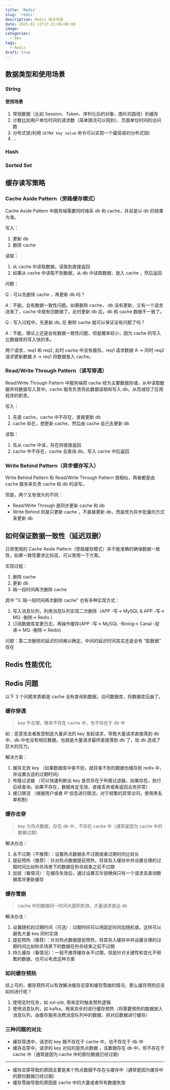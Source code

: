 ```yaml
---
title: 'Redis'
slug: 'redis'
description: Redis 相关内容
date: 2025-02-13T17:22:06+08:00
image:
categories:
  - Dev
tags:
  - Redis
draft: true
---
```


<!--more-->

## 数据类型和使用场景

### String

#### 使用场景

1. 常规数据（比如 Session、Token、序列化后的对象、图片的路径）的缓存
2. 计数比如用户单位时间的请求数（简单限流可以用到）、页面单位时间的访问数
3. 分布式锁(利用 `SETNX key value` 命令可以实现一个最简易的分布式锁)
4. ...

### Hash

### Sorted Set

## 缓存读写策略

### Cache Aside Pattern（旁路缓存模式）

Cache Aside Pattern 中服务端需要同时维系 db 和 cache，并且是以 db 的结果为准。

写入：

1. 更新 db
2. 删除 cache

读取：

1. 从 cache 中读取数据，读取到直接返回
2. 如果从 cache 中读取不到数据，从 db 中读取数据，放入 cache ，然后返回

问题：

Q：可以先删除 cache ，再更新 db 吗？

A：不能，会有数据一致性问题。如果删除 cache， db 没有更新，又有一个请求进来了，cache 中就有旧数据了，此时更新 db 后，db 和 cache 数据不一致了。

Q：写入过程中，先更新 db, 在 删除 cache 就可以保证没有问题了吗？

A：不能，理论上还是会有数据一致性问题，但是概率较小，因为 cache 的写入比数据库的写入快的多。

两个请求，req1 和 req2, 此时 cache 中没有缓存。req1 请求数据 A -> 同时 req2 请求更新数据 A -> req1 将数据放入 cache。

### Read/Write Through Pattern（读写穿透）

Read/Write Through Pattern 中服务端把 cache 视为主要数据存储，从中读取数据并将数据写入其中。cache 服务负责将此数据读取和写入 db，从而减轻了应用程序的职责。

写入：

1. 先查 cache，cache 中不存在，直接更新 db
2. cache 存在，想更新 cache，然后由 cache 自己去更新 db

读取：

1. 先从 cache 中读，存在则直接返回
2. cache 中不存在，cache 去查询 db，写入 cache 中后返回

### Write Behind Pattern（异步缓存写入）

Write Behind Pattern 和 Read/Write Through Pattern 很相似，两者都是由 cache 服务来负责 cache 和 db 的读写。

但是，两个又有很大的不同：

- Read/Write Through 是同步更新 cache 和 db
- Write Behind 则是只更新 cache ，不直接更新 db，而是改为异步批量的方式来更新 db

## 如何保证数据一致性（延迟双删）

日常使用的 Cache Aside Pattern（旁路缓存模式）并不能准确的确保数据一致性，如果一致性要求比较高，可以使用一下方案。

实现过程：

1. 删除 cache
2. 更新 db
3. 隔一段时间再次删除 cache

其中 "3. 隔一段时间再次删除 cache" 也有多种实现方式：

1. 写入消息队列，利用消息队列实现二次删除（APP -写-> MySQL & APP -写-> MQ -删除-> Redis ）
2. 订阅数据库变更日志，再操作缓存(APP -写-> MySQL -Binlog-> Canal -投递-> MQ -删除-> Redis)

问题：第二次删除的延迟时间难以确定，中间的延迟时间其实还是会有 “脏数据” 存在

## Redis 性能优化

## Redis 问题

以下 3 个问题本质都是 cache 没有查询到数据，访问数据库，将数据库压崩了。

### 缓存穿透

> key 不合理，根本不存在 cache 中，也不存在于 db 中

如：恶意攻击者故意制造大量非法的 key 发起请求，导致大量请求直接落到 db 中，db 中也没有相应数据。也就是大量请求最终直接落到 db 了，给 db 造成了巨大的压力。

解决方案：

1. 缓存无效 key （如果数据库中查不到，就将查不到的数据也缓存到 redis 中，并设置合适的过期时间）
2. 布隆过滤器 （可以快速判断出 key 是否存在于布隆过滤器，如果存在，执行后续查询，如果不存在，数据肯定无效，直接丢弃或者返回业务异常）
3. 接口限流 （根据用户或者 IP 信息进行限流，对于频繁的异常访问，使用黑名单机制）

### 缓存击穿

> key 为热点数据，存在 db 中，不存在 cache 中（通常是因为 cache 中的数据过期）

解决办法：

1. 永不过期（不推荐）：设置热点数据永不过期或者过期时间比较长
2. 提前预热（推荐）：针对热点数据提前预热，将其存入缓存中并设置合理的过期时间比如秒杀场景下的数据在秒杀结束之前不过期
3. 加锁（看情况）：在缓存失效后，通过设置互斥锁确保只有一个请求去查询数据库并更新缓存

### 缓存雪崩

> cache 中的数据同一时间大面积失效，大量请求直达 db

解决办法：

1. 设置随机的过期时间（可选）：过期时间可以用固定时间加随机值，这样可以避免大量 key 同时实效
2. 提前预热（推荐）：针对热点数据提前预热，将其存入缓存中并设置合理的过期时间比如秒杀场景下的数据在秒杀结束之前不过期
3. 持久缓存（看情况）：一般不推荐缓存永不过期，但是针对关键性和变化不频繁的数据，也可以考虑这种方案

### 如何缓存预热

综上可的，缓存预热可以有效解决缓存击穿和缓存雪崩的情况，那么缓存预热应该如何进行呢？

1. 使用定时任务，如 xxl-job, 用来定时触发预热逻辑
2. 使用消息队列，如 kafka，用来异步的进行缓存预热（将需要预热的数据放入消息队列，由缓存服务消费消息队列中的数据，将对应数据进行缓存）

### 三种问题的对比

- 缓存穿透中，请求的 key 既不存在于 cache 中，也不存在于 db 中
- 缓存击穿中，请求的 key 对应的是热点数据 ，该数据存在 db 中，但不存在于 cache 中（通常是因为 cache 中的那份数据已经过期）

---

- 缓存击穿导致的原因主要是某个热点数据不存在与缓存中（通常是因为缓存中的那份数据已经过期）
- 缓存雪崩导致的原因是 cache 中的大量或者所有数据失效
